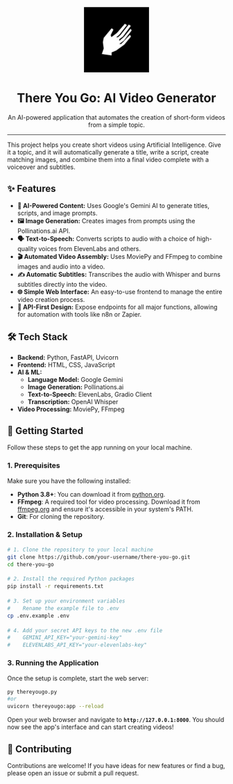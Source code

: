 <div align="center">
  <img src="assets/logo.png" alt="There You Go Logo" width="150"/>
  <h1>There You Go: AI Video Generator</h1>
  <p>
    An AI-powered application that automates the creation of short-form videos from a simple topic.
  </p>
</div>

---

This project helps you create short videos using Artificial Intelligence. Give it a topic, and it will automatically generate a title, write a script, create matching images, and combine them into a final video complete with a voiceover and subtitles.

<!-- Placeholder for a GIF of the app in action -->
<!-- <div align="center">
  <img src="link-to-your-demo.gif" alt="App Demo GIF"/>
</div> -->

## ✨ Features

-   **🤖 AI-Powered Content:** Uses Google's Gemini AI to generate titles, scripts, and image prompts.
-   **🖼️ Image Generation:** Creates images from prompts using the Pollinations.ai API.
-   **🗣️ Text-to-Speech:** Converts scripts to audio with a choice of high-quality voices from ElevenLabs and others.
-   **🎬 Automated Video Assembly:** Uses MoviePy and FFmpeg to combine images and audio into a video.
-   **✍️ Automatic Subtitles:** Transcribes the audio with Whisper and burns subtitles directly into the video.
-   **🌐 Simple Web Interface:** An easy-to-use frontend to manage the entire video creation process.
-   **🔌 API-First Design:** Expose endpoints for all major functions, allowing for automation with tools like n8n or Zapier.

## 🛠️ Tech Stack

-   **Backend:** Python, FastAPI, Uvicorn
-   **Frontend:** HTML, CSS, JavaScript
-   **AI & ML:**
    -   **Language Model:** Google Gemini
    -   **Image Generation:** Pollinations.ai
    -   **Text-to-Speech:** ElevenLabs, Gradio Client
    -   **Transcription:** OpenAI Whisper
-   **Video Processing:** MoviePy, FFmpeg

## 🚀 Getting Started

Follow these steps to get the app running on your local machine.

### 1. Prerequisites

Make sure you have the following installed:

-   **Python 3.8+**: You can download it from [python.org](https://www.python.org/).
-   **FFmpeg**: A required tool for video processing. Download it from [ffmpeg.org](https://ffmpeg.org/) and ensure it's accessible in your system's PATH.
-   **Git**: For cloning the repository.

### 2. Installation & Setup

```bash
# 1. Clone the repository to your local machine
git clone https://github.com/your-username/there-you-go.git
cd there-you-go

# 2. Install the required Python packages
pip install -r requirements.txt

# 3. Set up your environment variables
#    Rename the example file to .env
cp .env.example .env

# 4. Add your secret API keys to the new .env file
#    GEMINI_API_KEY="your-gemini-key"
#    ELEVENLABS_API_KEY="your-elevenlabs-key"
```

### 3. Running the Application

Once the setup is complete, start the web server:

```bash
py thereyougo.py
#or
uvicorn thereyougo:app --reload

```

Open your web browser and navigate to **`http://127.0.0.1:8000`**. You should now see the app's interface and can start creating videos!


## 🤝 Contributing

Contributions are welcome! If you have ideas for new features or find a bug, please open an issue or submit a pull request.


